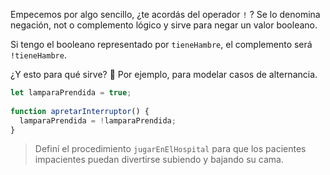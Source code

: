 Empecemos por algo sencillo, ¿te acordás del operador `!` ? Se lo denomina negación, not o complemento lógico y sirve para negar un valor booleano.

Si tengo el booleano representado por `tieneHambre`, el complemento será `!tieneHambre`.

¿Y esto para qué sirve? :thought_balloon: Por ejemplo, para modelar casos de alternancia.

```javascript
let lamparaPrendida = true;
 
function apretarInterruptor() {
  lamparaPrendida = !lamparaPrendida;
}
```

> Definí el procedimiento `jugarEnElHospital` para que los pacientes impacientes puedan divertirse subiendo y bajando su cama.
